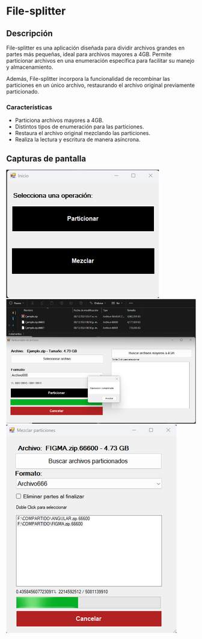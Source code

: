 # File-splitter

## Descripción

File-splitter es una aplicación diseñada para dividir archivos grandes en partes más pequeñas, ideal para archivos mayores a 4GB. Permite particionar archivos en una enumeración específica para facilitar su manejo y almacenamiento.

Además, File-splitter incorpora la funcionalidad de recombinar las particiones en un único archivo, restaurando el archivo original previamente particionado.

### Características

- Particiona archivos mayores a 4GB.
- Distintos tipos de enumeración para las particiones.
- Restaura el archivo original mezclando las particiones.
- Realiza la lectura y escritura de manera asíncrona.

## Capturas de pantalla

![Inicio](assets/img/Inicio.png)
![Particion](assets/img/Particion.png)
![Mezcla](assets/img/Mezcla.png)